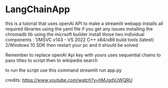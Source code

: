 # LangChainApp
 
this is a tutorial that uses openAI API to make a streamlit webapp 
installs all required libraries using the yaml file 
if you get any issues installing the chromadb lib
using the micrsoft builder install those two individual components : 
1/MSVC v143 - VS 2022 C++ x64/x86 build tools (latest)
2/Windows 10 SDK
then restart your pc and it should be solved 

Remember to replace openAI Api key with yours
uses sequential chains to pass titles to script then to wikipedia search 




to run the script use this command
streamlit run app.py








credits: https://www.youtube.com/watch?v=hMJgdVJWQRU